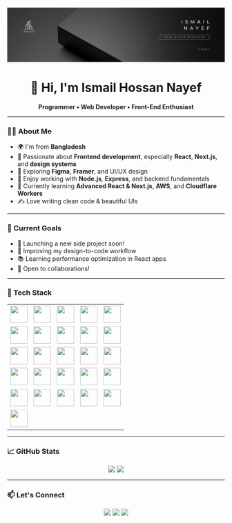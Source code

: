 <!-- Header Banner -->
<p align="center">
  <img src="banner.png" alt="Header Image" />
</p>

<h1 align="center">👋 Hi, I'm Ismail Hossan Nayef</h1>

<p align="center">
  <b>Programmer • Web Developer • Front-End Enthusiast</b>
</p>

---

### 👨‍💻 About Me

- 🌍 I'm from **Bangladesh**
- 🎯 Passionate about **Frontend development**, especially **React**, **Next.js**, and **design systems**
- 🎨 Exploring **Figma**, **Framer**, and UI/UX design
- 🔧 Enjoy working with **Node.js**, **Express**, and backend fundamentals
- 🌱 Currently learning **Advanced React & Next.js**, **AWS**, and **Cloudflare Workers**
- ✍️ Love writing clean code & beautiful UIs

---

### 🚀 Current Goals

- 🚀 Launching a new side project soon!
- 🎨 Improving my design-to-code workflow
- 📚 Learning performance optimization in React apps
- 🤝 Open to collaborations!

---

### 🧰 Tech Stack


<table>
  <tr>
    <td><img src="https://cdn.jsdelivr.net/gh/devicons/devicon/icons/html5/html5-original.svg" width="40" height="40" /></td>
    <td><img src="https://cdn.jsdelivr.net/gh/devicons/devicon/icons/css3/css3-original.svg" width="40" height="40" /></td>
    <td><img src="https://cdn.jsdelivr.net/gh/devicons/devicon/icons/javascript/javascript-original.svg" width="40" height="40" /></td>
    <td><img src="https://cdn.jsdelivr.net/gh/devicons/devicon/icons/python/python-original.svg" width="40" height="40" /></td>
    <td><img src="https://cdn.jsdelivr.net/gh/devicons/devicon/icons/typescript/typescript-original.svg" width="40" height="40" /></td>
  </tr>
  <tr>
    <td><img src="https://cdn.jsdelivr.net/gh/devicons/devicon/icons/react/react-original.svg" width="40" height="40" /></td>
    <td><img src="https://cdn.jsdelivr.net/gh/devicons/devicon/icons/nextjs/nextjs-original.svg" width="40" height="40" /></td>
    <td><img src="https://cdn.jsdelivr.net/gh/devicons/devicon/icons/bootstrap/bootstrap-original.svg" width="40" height="40" /></td>
    <td><img src="https://cdn.jsdelivr.net/gh/devicons/devicon/icons/nodejs/nodejs-original.svg" width="40" height="40" /></td>
    <td><img src="https://cdn.jsdelivr.net/gh/devicons/devicon/icons/express/express-original.svg" width="40" height="40" /></td>
  </tr>
  <tr>
    <td><img src="https://cdn.jsdelivr.net/gh/devicons/devicon/icons/git/git-original.svg" width="40" height="40" /></td>
    <td><img src="https://cdn.jsdelivr.net/gh/devicons/devicon/icons/vite/vite-original.svg" width="40" height="40" /></td>
    <td><img src="https://cdn.jsdelivr.net/gh/devicons/devicon/icons/npm/npm-original-wordmark.svg" width="40" height="40" /></td>
    <td><img src="https://cdn.jsdelivr.net/gh/devicons/devicon/icons/mongodb/mongodb-original.svg" width="40" height="40" /></td>
    <td><img src="https://cdn.jsdelivr.net/gh/devicons/devicon/icons/firebase/firebase-plain.svg" width="40" height="40" /></td>
  </tr>
  <tr>
    <td><img src="https://cdn.jsdelivr.net/gh/devicons/devicon/icons/wordpress/wordpress-original.svg" width="40" height="40" /></td>
    <td><img src="https://cdn.jsdelivr.net/gh/devicons/devicon/icons/redux/redux-original.svg" width="40" height="40" /></td>
    <td><img src="https://cdn.jsdelivr.net/gh/devicons/devicon/icons/aws/aws-original.svg" width="40" height="40" /></td>
    <td><img src="https://cdn.jsdelivr.net/gh/devicons/devicon/icons/cloudflare/cloudflare-original.svg" width="40" height="40" /></td>
    <td><img src="https://cdn.jsdelivr.net/gh/devicons/devicon/icons/prettier/prettier-original.svg" width="40" height="40" /></td>
  </tr>
  <tr>
    <td><img src="https://cdn.jsdelivr.net/gh/devicons/devicon/icons/figma/figma-original.svg" width="40" height="40" /></td>
    <td><img src="https://cdn.jsdelivr.net/gh/devicons/devicon/icons/photoshop/photoshop-plain.svg" width="40" height="40" /></td>
    <td><img src="https://cdn.jsdelivr.net/gh/devicons/devicon/icons/illustrator/illustrator-plain.svg" width="40" height="40" /></td>
    <td><img src="https://cdn.jsdelivr.net/gh/devicons/devicon/icons/aftereffects/aftereffects-original.svg" width="40" height="40" /></td>
    <td><img src="https://cdn.jsdelivr.net/gh/devicons/devicon/icons/premierepro/premierepro-original.svg" width="40" height="40" /></td>
  </tr>
  <tr>
    <td><img src="https://cdn.jsdelivr.net/gh/devicons/devicon/icons/framer/framer-original.svg" width="40" height="40" /></td>
  </tr>
</table>


---

### 📈 GitHub Stats

<p align="center">
  <img src="https://github-readme-stats.vercel.app/api?username=ishoef&show_icons=true&theme=radical&hide_border=true" width="48%" />
  <img src="https://github-readme-streak-stats.herokuapp.com/?user=abdullahalsuad&theme=radical&hide_border=true" width="48%" />
</p>

---


### 📫 Let's Connect

<p align="center">
  <a href="https://linkedin.com/in/mdismailhossannayef"><img src="https://img.shields.io/badge/LinkedIn-blue?logo=linkedin&style=for-the-badge"/></a>
  <a href="mailto:ismailhossan.nayef@gmail.com"><img src="https://img.shields.io/badge/Email-red?logo=gmail&style=for-the-badge"/></a>
  <a href="https://ismailnayef.web.app"><img src="https://img.shields.io/badge/Portfolio-000?logo=vercel&style=for-the-badge"/></a>
</p>

